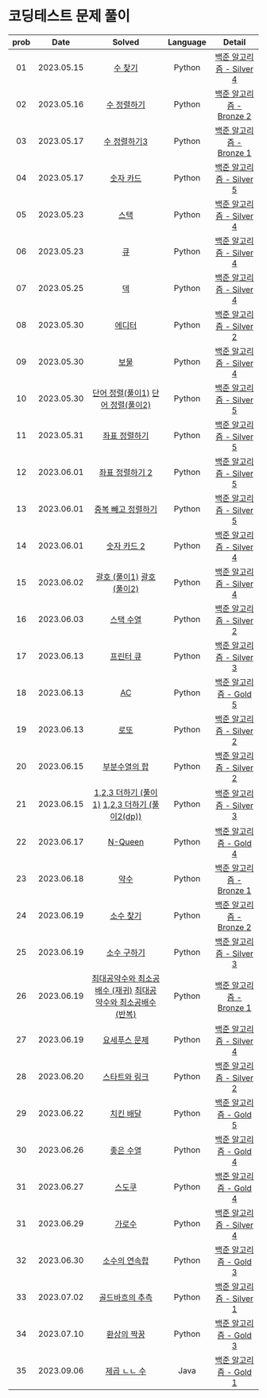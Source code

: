# 코딩테스트 문제 풀이

| prob |    Date    |                                        Solved                                         | Language |                              Detail                               |
| :--: | :--------: | :-----------------------------------------------------------------------------------: | :------: | :---------------------------------------------------------------: |
|  01  | 2023.05.15 |                                  [수 찾기](./Silver)                                  |  Python  | [백준 알고리즘 - Silver 4](https://www.acmicpc.net/problem/1920)  |
|  02  | 2023.05.16 |                                [수 정렬하기](./Bronze)                                |  Python  | [백준 알고리즘 - Bronze 2](https://www.acmicpc.net/problem/2750)  |
|  03  | 2023.05.17 |                               [수 정렬하기3](./Bronze)                                |  Python  | [백준 알고리즘 - Bronze 1](https://www.acmicpc.net/problem/10989) |
|  04  | 2023.05.17 |                                 [숫자 카드](./Silver)                                 |  Python  | [백준 알고리즘 - Silver 5](https://www.acmicpc.net/problem/10815) |
|  05  | 2023.05.23 |                                   [스택](./Silver)                                    |  Python  | [백준 알고리즘 - Silver 4](https://www.acmicpc.net/problem/10828) |
|  06  | 2023.05.23 |                                    [큐](./Silver)                                     |  Python  | [백준 알고리즘 - Silver 4](https://www.acmicpc.net/problem/10845) |
|  07  | 2023.05.25 |                                    [덱](./Silver)                                     |  Python  | [백준 알고리즘 - Silver 4](https://www.acmicpc.net/problem/10866) |
|  08  | 2023.05.30 |                                  [에디터](./Silver)                                   |  Python  | [백준 알고리즘 - Silver 2](https://www.acmicpc.net/problem/1406)  |
|  09  | 2023.05.30 |                                   [보물](./Silver)                                    |  Python  | [백준 알고리즘 - Silver 4](https://www.acmicpc.net/problem/1026)  |
|  10  | 2023.05.30 |               [단어 정렬(풀이1)](./Silver) [단어 정렬(풀이2)](./Silver)               |  Python  | [백준 알고리즘 - Silver 5](https://www.acmicpc.net/problem/1181)  |
|  11  | 2023.05.31 |                               [좌표 정렬하기](./Silver)                               |  Python  | [백준 알고리즘 - Silver 5](https://www.acmicpc.net/problem/11650) |
|  12  | 2023.06.01 |                              [좌표 정렬하기 2](./Silver)                              |  Python  | [백준 알고리즘 - Silver 5](https://www.acmicpc.net/problem/11651) |
|  13  | 2023.06.01 |                            [중복 빼고 정렬하기](./Silver)                             |  Python  | [백준 알고리즘 - Silver 5](https://www.acmicpc.net/problem/10876) |
|  14  | 2023.06.01 |                                [숫자 카드 2](./Silver)                                |  Python  | [백준 알고리즘 - Silver 4](https://www.acmicpc.net/problem/10816) |
|  15  | 2023.06.02 |                   [괄호 (풀이1)](./Silver) [괄호 (풀이2)](./Silver)                   |  Python  | [백준 알고리즘 - Silver 4](https://www.acmicpc.net/problem/9012)  |
|  16  | 2023.06.03 |                                 [스택 수열](./Silver)                                 |  Python  | [백준 알고리즘 - Silver 2](https://www.acmicpc.net/problem/1874)  |
|  17  | 2023.06.13 |                                 [프린터 큐](./Silver)                                 |  Python  | [백준 알고리즘 - Silver 3](https://www.acmicpc.net/problem/1966)  |
|  18  | 2023.06.13 |                                     [AC](./Gold)                                      |  Python  |  [백준 알고리즘 - Gold 5](https://www.acmicpc.net/problem/5430)   |
|  19  | 2023.06.13 |                                   [로또](./Silver)                                    |  Python  | [백준 알고리즘 - Silver 2](https://www.acmicpc.net/problem/6603)  |
|  20  | 2023.06.15 |                               [부분수열의 합](./Silver)                               |  Python  | [백준 알고리즘 - Silver 2](https://www.acmicpc.net/problem/1182)  |
|  21  | 2023.06.15 |         [1,2,3 더하기 (풀이1)](./Silver) [1,2,3 더하기 (풀이2(dp))](./Silver)         |  Python  | [백준 알고리즘 - Silver 3](https://www.acmicpc.net/problem/9095)  |
|  22  | 2023.06.17 |                                   [N-Queen](./Gold)                                   |  Python  |  [백준 알고리즘 - Gold 4](https://www.acmicpc.net/problem/9663)   |
|  23  | 2023.06.18 |                                   [약수](./Bronze)                                    |  Python  | [백준 알고리즘 - Bronze 1](https://www.acmicpc.net/problem/1037)  |
|  24  | 2023.06.19 |                                 [소수 찾기](./Bronze)                                 |  Python  | [백준 알고리즘 - Bronze 2](https://www.acmicpc.net/problem/1978)  |
|  25  | 2023.06.19 |                                [소수 구하기](./Silver)                                |  Python  | [백준 알고리즘 - Silver 3](https://www.acmicpc.net/problem/1929)  |
|  26  | 2023.06.19 | [최대공약수와 최소공배수 (재귀)](./Bronze) [최대공약수와 최소공배수 (반복)](./Bronze) |  Python  | [백준 알고리즘 - Bronze 1](https://www.acmicpc.net/problem/2609)  |
|  27  | 2023.06.19 |                               [요세푸스 문제](./Silver)                               |  Python  | [백준 알고리즘 - Silver 4](https://www.acmicpc.net/problem/1158)  |
|  28  | 2023.06.20 |                               [스타트와 링크](./Silver)                               |  Python  | [백준 알고리즘 - Silver 2](https://www.acmicpc.net/problem/14889) |
|  29  | 2023.06.22 |                                  [치킨 배달](./Gold)                                  |  Python  |  [백준 알고리즘 - Gold 5](https://www.acmicpc.net/problem/15686)  |
|  30  | 2023.06.26 |                                  [좋은 수열](./Gold)                                  |  Python  |  [백준 알고리즘 - Gold 4](https://www.acmicpc.net/problem/2661)   |
|  31  | 2023.06.27 |                                   [스도쿠](./Gold)                                    |  Python  |  [백준 알고리즘 - Gold 4](https://www.acmicpc.net/problem/2580)   |
|  31  | 2023.06.29 |                                  [가로수](./Silver)                                   |  Python  | [백준 알고리즘 - Silver 4](https://www.acmicpc.net/problem/2485)  |
|  32  | 2023.06.30 |                                [소수의 연속합](./Gold)                                |  Python  |  [백준 알고리즘 - Gold 3](https://www.acmicpc.net/problem/1644)   |
|  33  | 2023.07.02 |                              [골드바흐의 추측](./Silver)                              |  Python  | [백준 알고리즘 - Silver 1](https://www.acmicpc.net/problem/6588)  |
|  34  | 2023.07.10 |                                 [환상의 짝꿍](./Gold)                                 |  Python  |  [백준 알고리즘 - Gold 3](https://www.acmicpc.net/problem/15711)  |
|  35  | 2023.09.06 |                                [제곱 ㄴㄴ 수](./Gold)                                 |   Java   |  [백준 알고리즘 - Gold 1](https://www.acmicpc.net/problem/1016)   |
